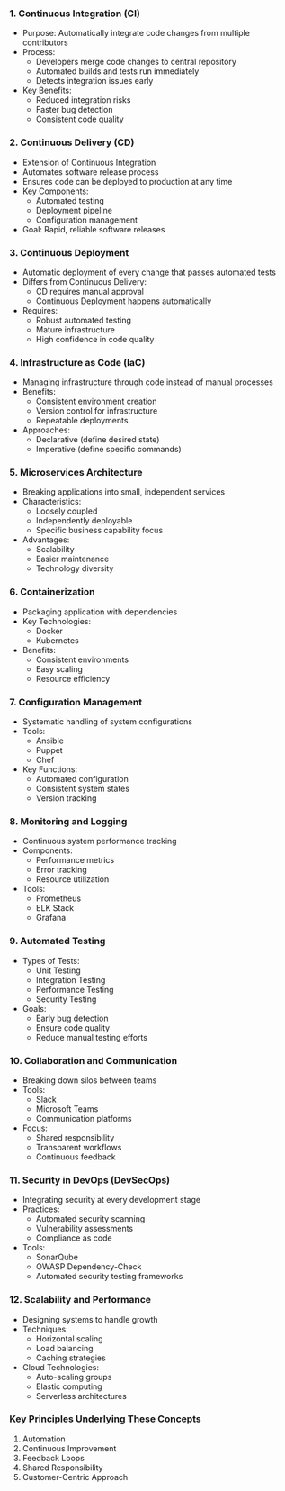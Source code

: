 

### 1. Continuous Integration (CI)
- Purpose: Automatically integrate code changes from multiple contributors
- Process:
  - Developers merge code changes to central repository
  - Automated builds and tests run immediately
  - Detects integration issues early
- Key Benefits:
  - Reduced integration risks
  - Faster bug detection
  - Consistent code quality

### 2. Continuous Delivery (CD)
- Extension of Continuous Integration
- Automates software release process
- Ensures code can be deployed to production at any time
- Key Components:
  - Automated testing
  - Deployment pipeline
  - Configuration management
- Goal: Rapid, reliable software releases

### 3. Continuous Deployment
- Automatic deployment of every change that passes automated tests
- Differs from Continuous Delivery:
  - CD requires manual approval
  - Continuous Deployment happens automatically
- Requires:
  - Robust automated testing
  - Mature infrastructure
  - High confidence in code quality

### 4. Infrastructure as Code (IaC)
- Managing infrastructure through code instead of manual processes
- Benefits:
  - Consistent environment creation
  - Version control for infrastructure
  - Repeatable deployments
- Approaches:
  - Declarative (define desired state)
  - Imperative (define specific commands)

### 5. Microservices Architecture
- Breaking applications into small, independent services
- Characteristics:
  - Loosely coupled
  - Independently deployable
  - Specific business capability focus
- Advantages:
  - Scalability
  - Easier maintenance
  - Technology diversity

### 6. Containerization
- Packaging application with dependencies
- Key Technologies:
  - Docker
  - Kubernetes
- Benefits:
  - Consistent environments
  - Easy scaling
  - Resource efficiency

### 7. Configuration Management
- Systematic handling of system configurations
- Tools:
  - Ansible
  - Puppet
  - Chef
- Key Functions:
  - Automated configuration
  - Consistent system states
  - Version tracking

### 8. Monitoring and Logging
- Continuous system performance tracking
- Components:
  - Performance metrics
  - Error tracking
  - Resource utilization
- Tools:
  - Prometheus
  - ELK Stack
  - Grafana

### 9. Automated Testing
- Types of Tests:
  - Unit Testing
  - Integration Testing
  - Performance Testing
  - Security Testing
- Goals:
  - Early bug detection
  - Ensure code quality
  - Reduce manual testing efforts

### 10. Collaboration and Communication
- Breaking down silos between teams
- Tools:
  - Slack
  - Microsoft Teams
  - Communication platforms
- Focus:
  - Shared responsibility
  - Transparent workflows
  - Continuous feedback

### 11. Security in DevOps (DevSecOps)
- Integrating security at every development stage
- Practices:
  - Automated security scanning
  - Vulnerability assessments
  - Compliance as code
- Tools:
  - SonarQube
  - OWASP Dependency-Check
  - Automated security testing frameworks

### 12. Scalability and Performance
- Designing systems to handle growth
- Techniques:
  - Horizontal scaling
  - Load balancing
  - Caching strategies
- Cloud Technologies:
  - Auto-scaling groups
  - Elastic computing
  - Serverless architectures

### Key Principles Underlying These Concepts
1. Automation
2. Continuous Improvement
3. Feedback Loops
4. Shared Responsibility
5. Customer-Centric Approach
